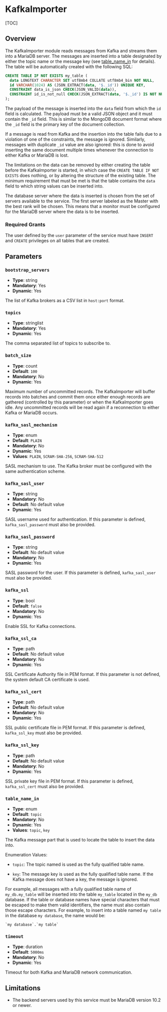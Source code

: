 # KafkaImporter

[TOC]

## Overview

The KafkaImporter module reads messages from Kafka and streams them into a
MariaDB server. The messages are inserted into a table designated by either the
topic name or the message key (see [table_name_in](#table_name_in) for
details). The table will be automatically created with the following SQL:

```sql
CREATE TABLE IF NOT EXISTS my_table (
  data LONGTEXT CHARACTER SET utf8mb4 COLLATE utf8mb4_bin NOT NULL,
  id VARCHAR(1024) AS (JSON_EXTRACT(data, '$._id')) UNIQUE KEY,
  CONSTRAINT data_is_json CHECK(JSON_VALID(data)),
  CONSTRAINT id_is_not_null CHECK(JSON_EXTRACT(data, '$._id') IS NOT NULL)
);
```

The payload of the message is inserted into the `data` field from which the `id`
field is calculated. The payload must be a valid JSON object and it must contain
the `_id` field. This is similar to the MongoDB document format where the `_id`
field is the primary key of the document collection.

If a message is read from Kafka and the insertion into the table fails due to a
violation of one of the constraints, the message is ignored. Similarly, messages
with duplicate `_id` value are also ignored: this is done to avoid inserting the
same document multiple times whenever the connection to either Kafka or MariaDB
is lost.

The limitations on the data can be removed by either creating the table before
the KafkaImporter is started, in which case the `CREATE TABLE IF NOT EXISTS`
does nothing, or by altering the structure of the existing table. The minimum
requirement that must be met is that the table contains the `data` field to
which string values can be inserted into.

The database server where the data is inserted is chosen from the set of servers
available to the service. The first server labeled as the Master with the best
rank will be chosen. This means that a monitor must be configured for the
MariaDB server where the data is to be inserted.

### Required Grants

The user defined by the `user` parameter of the service must have `INSERT` and
`CREATE` privileges on all tables that are created.

## Parameters

### `bootstrap_servers`

- **Type**: string
- **Mandatory**: Yes
- **Dynamic**: Yes

The list of Kafka brokers as a CSV list in `host:port` format.

### `topics`

- **Type**: stringlist
- **Mandatory**: Yes
- **Dynamic**: Yes

The comma separated list of topics to subscribe to.

### `batch_size`

- **Type**: count
- **Default**: `100`
- **Mandatory**: No
- **Dynamic**: Yes

Maximum number of uncommitted records. The KafkaImporter will buffer records
into batches and commit them once either enough records are gathered (controlled
by this parameter) or when the KafkaImporter goes idle. Any uncommitted records
will be read again if a reconnection to either Kafka or MariaDB occurs.

### `kafka_sasl_mechanism`

- **Type**: enum
- **Default**: `PLAIN`
- **Mandatory**: No
- **Dynamic**: Yes
- **Values**: `PLAIN`, `SCRAM-SHA-256`, `SCRAM-SHA-512`

SASL mechanism to use. The Kafka broker must be configured with the same
authentication scheme.

### `kafka_sasl_user`

- **Type**: string
- **Mandatory**: No
- **Default**: No default value
- **Dynamic**: Yes

SASL username used for authentication. If this parameter is defined,
`kafka_sasl_password` must also be provided.

### `kafka_sasl_password`

- **Type**: string
- **Default**: No default value
- **Mandatory**: No
- **Dynamic**: Yes

SASL password for the user. If this parameter is defined, `kafka_sasl_user` must
also be provided.

### `kafka_ssl`

- **Type**: bool
- **Default**: `false`
- **Mandatory**: No
- **Dynamic**: Yes

Enable SSL for Kafka connections.

### `kafka_ssl_ca`

- **Type**: path
- **Default**: No default value
- **Mandatory**: No
- **Dynamic**: Yes

SSL Certificate Authority file in PEM format. If this parameter is not
defined, the system default CA certificate is used.

### `kafka_ssl_cert`

- **Type**: path
- **Default**: No default value
- **Mandatory**: No
- **Dynamic**: Yes

SSL public certificate file in PEM format. If this parameter is defined,
`kafka_ssl_key` must also be provided.

### `kafka_ssl_key`

- **Type**: path
- **Default**: No default value
- **Mandatory**: No
- **Dynamic**: Yes

SSL private key file in PEM format. If this parameter is defined,
`kafka_ssl_cert` must also be provided.

### `table_name_in`

- **Type**: enum
- **Default**: `topic`
- **Mandatory**: No
- **Dynamic**: Yes
- **Values**: `topic`, `key`

The Kafka message part that is used to locate the table to insert the data into.

Enumeration Values:

- `topic`: The topic named is used as the fully qualified table name.

- `key`: The message key is used as the fully qualified table name. If the Kafka
         message does not have a key, the message is ignored.

For example, all messages with a fully qualified table name of `my_db.my_table`
will be inserted into the table `my_table` located in the `my_db` database. If
the table or database names have special characters that must be escaped to make
them valid identifiers, the name must also contain those escape characters. For
example, to insert into a table named `my table` in the database `my database`,
the name would be:

```
`my database`.`my table`
```

### `timeout`

- **Type**: duration
- **Default**: `5000ms`
- **Mandatory**: No
- **Dynamic**: Yes

Timeout for both Kafka and MariaDB network communication.

## Limitations

- The backend servers used by this service must be MariaDB version 10.2 or
  newer.
